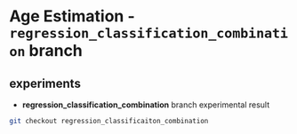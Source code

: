 # Age Estimation - `regression_classification_combination` branch


## experiments

* **regression_classification_combination** branch experimental result
```bash
git checkout regression_classificaiton_combination
```
